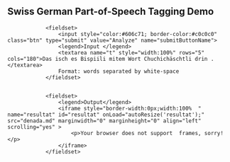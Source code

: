 
   <h2>Swiss German  Part-of-Speech Tagging Demo</h2>
<form action="https://pub.cl.uzh.ch/demo/noah/wapiti.cgi" method="POST" accept-charset="UTF-8" name="FormName" target="resultat">
 

                <fieldset>
                    <input style="color:#606c71; border-color:#c0c0c0" class="btn" type="submit" value="Analyze" name="submitButtonName">
                    <legend>Input </legend>
                    <textarea name="t" style="width:100%" rows="5" cols="180">Das isch es Bispiili mitem Wort Chuchichäschtli drin .</textarea>
                    Format: words separated by white-space
                </fieldset>

       
                <fieldset>
                    <legend>Output</legend>
                    <iframe style="border-width:0px;width:100%  " name="resultat" id="resultat" onLoad="autoResize('resultat');" src="denada.md" marginwidth="0" marginheight="0" align="left" scrolling="yes" >
                        <p>Your browser does not support  frames, sorry!</p>
                    </iframe>
                </fieldset>
      
</form>

